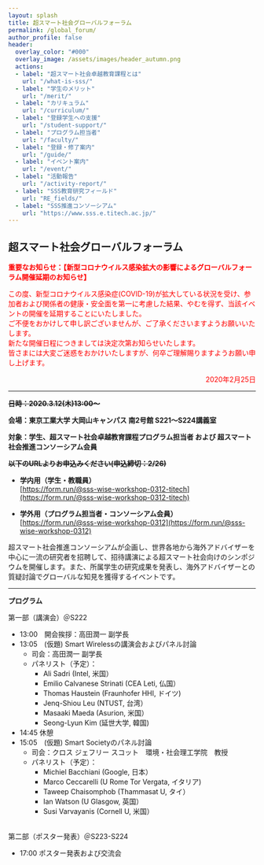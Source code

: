 ```yaml
---
layout: splash
title: 超スマート社会グローバルフォーラム
permalink: /global_forum/
author_profile: false
header:
  overlay_color: "#000"
  overlay_image: /assets/images/header_autumn.png
  actions:
  - label: "超スマート社会卓越教育課程とは"
    url: "/what-is-sss/"
  - label: "学生のメリット"
    url: "/merit/"
  - label: "カリキュラム"
    url: "/curriculum/"
  - label: "登録学生への支援​"
    url: "/student-support/"
  - label: "プログラム担当者​"
    url: "/faculty/"
  - label: "登録・修了案内"
    url: "/guide/"
  - label: "イベント案内"
    url: "/event/"
  - label: "活動報告"
    url: "/activity-report/"
  - label: "SSS教育研究フィールド"
    url: "RE_fields/"
  - label: "SSS推進コンソーシアム"
    url: "https://www.sss.e.titech.ac.jp/"
---
```


## 超スマート社会グローバルフォーラム

**<span style="color:Red">重要なお知らせ：【新型コロナウイルス感染拡大の影響によるグローバルフォーラム開催延期のお知らせ】</span>**

<span style="color:Red">
この度、新型コロナウイルス感染症(COVID-19)が拡大している状況を受け、参加者および関係者の健康・安全面を第一に考慮した結果、やむを得ず、当該イベントの開催を延期することにいたしました。<br>
ご不便をおかけして申し訳ございませんが、ご了承くださいますようお願いいたします。<br>
新たな開催日程につきましては決定次第お知らせいたします。<br>
皆さまには大変ご迷惑をおかけいたしますが、何卒ご理解賜りますようお願い申し上げます。<br>
</span>
<p style="color:Red" align="right" >2020年2月25日</p>

<hr>


**~~日時：2020.3.12(木)13:00～~~**

**会場：東京工業大学 大岡山キャンパス 南2号館 S221～S224講義室**

**対象：学生、超スマート社会卓越教育課程プログラム担当者 および 超スマート社会推進コンソーシアム会員**

**~~以下のURLよりお申込みください(申込締切：2/26)~~**

* **学内用（学生・教職員）**<br>
  [https://form.run/@sss-wise-workshop-0312-titech](https://form.run/@sss-wise-workshop-0312-titech)

* **学外用（プログラム担当者・コンソーシアム会員）**<br>
  [https://form.run/@sss-wise-workshop-0312](https://form.run/@sss-wise-workshop-0312)

超スマート社会推進コンソーシアムが企画し、世界各地から海外アドバイザーを中心に一流の研究者を招聘して、招待講演による超スマート社会向けのシンポジウムを開催します。また、所属学生の研究成果を発表し、海外アドバイザーとの質疑討論でグローバルな知見を獲得するイベントです。

<hr>

**​プログラム**

第一部（講演会）＠S222

* 13:00　開会挨拶：高田潤一 副学長
* 13:05　(仮題) Smart Wirelessの講演会およびパネル討論
  * 司会：高田潤一 副学長
  * パネリスト（予定）：
    * Ali Sadri (Intel, 米国）
    * Emilio Calvanese Strinati (CEA Leti, 仏国）
    * Thomas Haustein (Fraunhofer HHI, ドイツ)
    * Jenq-Shiou Leu (NTUST, 台湾）
    * Masaaki Maeda (Asurion, 米国）
    * Seong-Lyun Kim (延世大学, 韓国)
* 14:45   休憩
* 15:05　(仮題) Smart Societyのパネル討論
  * 司会：クロス ジェフリー スコット　環境・社会理工学院　教授
  * パネリスト（予定）：
    * Michiel Bacchiani (Google, 日本）
    * Marco Ceccarelli (U Rome Tor Vergata, イタリア)
    * Taweep Chaisomphob (Thammasat U, タイ）
    * Ian Watson (U Glasgow, 英国）
    * Susi Varvayanis (Cornell U, 米国）

<br>
第二部（ポスター発表）＠S223-S224

* 17:00   ポスター発表および交流会

​
